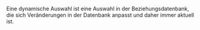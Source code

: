 Eine dynamische Auswahl ist eine Auswahl in der Beziehungsdatenbank, die
sich Veränderungen in der Datenbank anpasst und daher immer aktuell
ist. 
